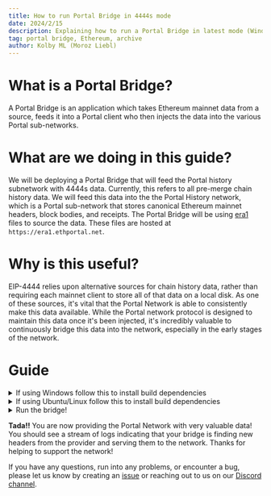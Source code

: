 ```yaml
---
title: How to run Portal Bridge in 4444s mode
date: 2024/2/15
description: Explaining how to run a Portal Bridge in latest mode (Windows/Linux)
tag: portal bridge, Ethereum, archive
author: Kolby ML (Moroz Liebl)
---
```


# What is a Portal Bridge?
A Portal Bridge is an application which takes Ethereum mainnet data from a source, feeds it into a Portal client who then injects the data into the various Portal sub-networks.

# What are we doing in this guide?
We will be deploying a Portal Bridge that will feed the Portal history subnetwork with 4444s data. Currently, this refers to all pre-merge chain history data. We will feed this data into the the Portal History network, which is a Portal sub-network that stores canonical Ethereum mainnet headers, block bodies, and receipts. The Portal Bridge will be using [era1](https://github.com/ethereum/go-ethereum/pull/26621) files to source the data. These files are hosted at `https://era1.ethportal.net`.

# Why is this useful?
EIP-4444 relies upon alternative sources for chain history data, rather than requiring each mainnet client to store all of that data on a local disk. As one of these sources, it's vital that the Portal Network is able to consistently make this data available. While the Portal network protocol is designed to maintain this data once it's been injected, it's incredibly valuable to continuously bridge this data into the network, especially in the early stages of the network.

# Guide
<details><summary>If using Windows follow this to install build dependencies</summary>

**Step 1:** open powershell

**Note** only install these if you don't have them already

**Step 2:** Install Rust `winget install Rustlang.Rustup`

**Step 3:** Install git `winget install -e --id Git.Git`

**Step 4:** Install clang/llvm as it is required to compile c-kzg `winget install LLVM.LLVM`

**Step 5:** Install Microsoft C++ Build tools https://visualstudio.microsoft.com/visual-cpp-build-tools/ make sure to check `Desktop development with C++` before clicking the install button

**Step 6:** open a new powershell to refresh environment variables

</details>
<details><summary>If using Ubuntu/Linux follow this to install build dependencies</summary>

**Step 1:** Open the terminal

**Step 2:** Install system dependency's required

  ```sudo apt install libclang-dev pkg-config build-essential git```

**Step 3:**  Install Rust https://www.rust-lang.org/tools/install

</details>
<details><summary>Run the bridge!</summary>

**Step 1:** Clone trin project: ``git clone https://github.com/ethereum/trin.git``

**Step 2:** cd into trin: `cd trin`

**Step 3:** compile trin `cargo build --bin trin`

**Step 4:** clone portal-accumulators `git clone https://github.com/ethereum/portal-accumulators.git`.
- These accumulators are necessary to build proofs for the headers we are injecting into the network.

**Step 5:** run the bridge: `cargo run -p portal-bridge -- --executable-path ./target/debug/trin --mode fourfours --epoch-accumulator-path ./portal-accumulators trin`
- This will randomly select an era1 file, and gossip all of the contained headers, receipts & bodies, before moving onto the next era1 file.
- The bridge is a long-running process, so it's ideal if you're able to launch this and let it run in the background using a tool like `tmux`.

</details>

**Tada!!** You are now providing the Portal Network with very valuable data! You should see a stream of logs indicating that your bridge is finding new headers from the provider and serving them to the network. Thanks for helping to support the network!

If you have any questions, run into any problems, or encounter a bug, please let us know by creating an [issue](https://github.com/ethereum/trin/issues) or reaching out to us on our [Discord channel](https://discord.gg/jzUYagcFQS).
